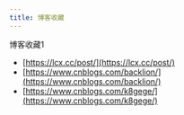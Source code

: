 ```yaml
---
title: 博客收藏
---
```


博客收藏1

- [https://lcx.cc/post/](https://lcx.cc/post/)
- [https://www.cnblogs.com/backlion/](https://www.cnblogs.com/backlion/)
- [https://www.cnblogs.com/k8gege/](https://www.cnblogs.com/k8gege/)








